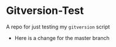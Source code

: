 # Gitversion-Test
A repo for just testing my `gitversion` script

- Here is a change for the master branch
